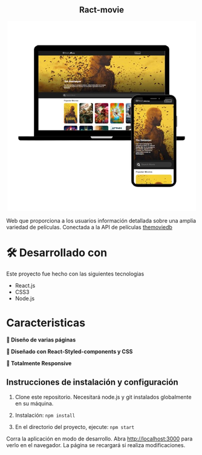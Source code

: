 <h2 align="center">
  Ract-movie<br/>
</h2>
<div align="center">
  <img alt="Demo" src="/src/images/Presentacion web.movieApi.png" />
</div>

Web que proporciona a los usuarios información detallada sobre una amplia variedad de películas. Conectada a la API de películas <a href="https://www.themoviedb.org/" target="_blank">themoviedb</a>


# 🛠 Desarrollado con

Este proyecto fue hecho con las siguientes tecnologias 

- React.js
- CSS3
- Node.js

# Caracteristicas

**📖 Diseño de varias páginas**

**🎨 Diseñado con React-Styled-components y CSS**

**📱 Totalmente Responsive**

## Instrucciones de instalación y configuración

1. Clone este repositorio. Necesitará node.js y git instalados globalmente en su máquina.

2. Instalación: `npm install`

2. En el directorio del proyecto, ejecute: `npm start`

Corra la aplicación en modo de desarrollo.
Abra  [http://localhost:3000](http://localhost:3000) para verlo en el navegador. La página se recargará si realiza modificaciones.
